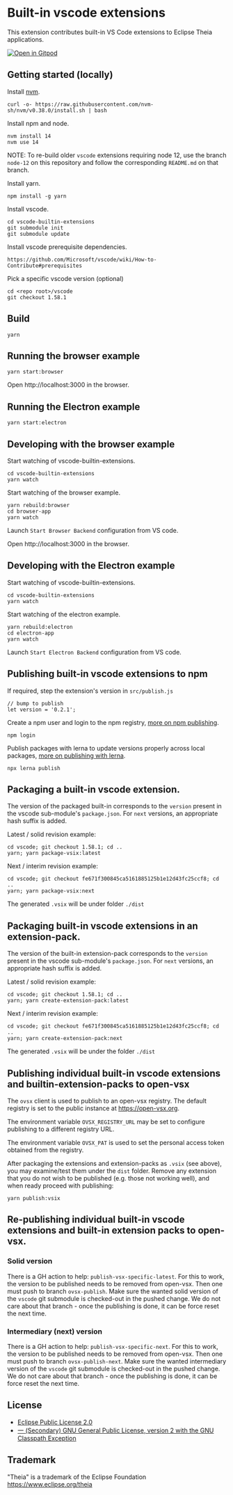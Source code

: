 # Built-in vscode extensions

This extension contributes built-in VS Code extensions to Eclipse Theia applications.

[![Open in Gitpod](https://gitpod.io/button/open-in-gitpod.svg)](https://gitpod.io/#https://github.com/theia-ide/vscode-builtin-extensions)

## Getting started (locally)

Install [nvm](https://github.com/creationix/nvm#install-script).

    curl -o- https://raw.githubusercontent.com/nvm-sh/nvm/v0.38.0/install.sh | bash

Install npm and node.

    nvm install 14
    nvm use 14

NOTE: To re-build older `vscode` extensions requiring node 12, use the branch `node-12` on this repository and follow the corresponding `README.md` on that branch.

Install yarn.

    npm install -g yarn

Install vscode.

    cd vscode-builtin-extensions
    git submodule init
    git submodule update

Install vscode prerequisite dependencies.

    https://github.com/Microsoft/vscode/wiki/How-to-Contribute#prerequisites

Pick a specific vscode version (optional)

    cd <repo root>/vscode
    git checkout 1.58.1

## Build

    yarn

## Running the browser example

    yarn start:browser

Open http://localhost:3000 in the browser.

## Running the Electron example

    yarn start:electron

## Developing with the browser example

Start watching of vscode-builtin-extensions.

    cd vscode-builtin-extensions
    yarn watch

Start watching of the browser example.

    yarn rebuild:browser
    cd browser-app
    yarn watch

Launch `Start Browser Backend` configuration from VS code.

Open http://localhost:3000 in the browser.

## Developing with the Electron example

Start watching of vscode-builtin-extensions.

    cd vscode-builtin-extensions
    yarn watch

Start watching of the electron example.

    yarn rebuild:electron
    cd electron-app
    yarn watch

Launch `Start Electron Backend` configuration from VS code.

## Publishing built-in vscode extensions to npm

If required, step the extension's version in `src/publish.js`

    // bump to publish
    let version = '0.2.1';

Create a npm user and login to the npm registry, [more on npm publishing](https://docs.npmjs.com/getting-started/publishing-npm-packages).

    npm login

Publish packages with lerna to update versions properly across local packages, [more on publishing with lerna](https://github.com/lerna/lerna#publish).

    npx lerna publish

## Packaging a built-in vscode extension.

The version of the packaged built-in corresponds to the `version` present in the vscode sub-module's `package.json`. For `next` versions, an appropriate hash suffix is added.

Latest / solid revision example:

    cd vscode; git checkout 1.58.1; cd ..
    yarn; yarn package-vsix:latest

Next / interim revision example:

    cd vscode; git checkout fe671f300845ca5161885125b1e12d43fc25ccf8; cd ..
    yarn; yarn package-vsix:next

The generated `.vsix` will be under folder `./dist`

## Packaging built-in vscode extensions in an extension-pack.

The version of the built-in extension-pack corresponds to the `version` present in the vscode sub-module's `package.json`. For `next` versions, an appropriate hash suffix is added.

Latest / solid revision example:

    cd vscode; git checkout 1.58.1; cd ..
    yarn; yarn create-extension-pack:latest

Next / interim revision example:

    cd vscode; git checkout fe671f300845ca5161885125b1e12d43fc25ccf8; cd ..
    yarn; yarn create-extension-pack:next

The generated `.vsix` will be under the folder `./dist`

## Publishing individual built-in vscode extensions and builtin-extension-packs to open-vsx

The `ovsx` client is used to publish to an open-vsx registry. The default registry is set to the public instance at https://open-vsx.org.

The environment variable `OVSX_REGISTRY_URL` may be set to configure publishing to a different registry URL.

The environment variable `OVSX_PAT` is used to set the personal access token obtained from the registry.

After packaging the extensions and extension-packs as `.vsix` (see above), you may examine/test them under the `dist` folder. Remove any extension that you do not wish to be published (e.g. those not working well), and when ready proceed with publishing:

    yarn publish:vsix

## Re-publishing individual built-in vscode extensions and built-in extension packs to open-vsx.

### Solid version

There is a GH action to help: `publish-vsx-specific-latest`. For this to work, the version to be published needs to be removed from open-vsx. Then one must push to branch `ovsx-publish`. Make sure the wanted solid version of the `vscode` git submodule is checked-out in the pushed change. We do not care about that branch - once the publishing is done, it can be force reset the next time.

### Intermediary (next) version

There is a GH action to help: `publish-vsx-specific-next`. For this to work, the version to be published needs to be removed from open-vsx. Then one must push to branch `ovsx-publish-next`. Make sure the wanted intermediary version of the `vscode` git submodule is checked-out in the pushed change. We do not care about that branch - once the publishing is done, it can be force reset the next time.

## License

- [Eclipse Public License 2.0](LICENSE)
- [一 (Secondary) GNU General Public License, version 2 with the GNU Classpath Exception](LICENSE)

## Trademark

"Theia" is a trademark of the Eclipse Foundation
https://www.eclipse.org/theia
